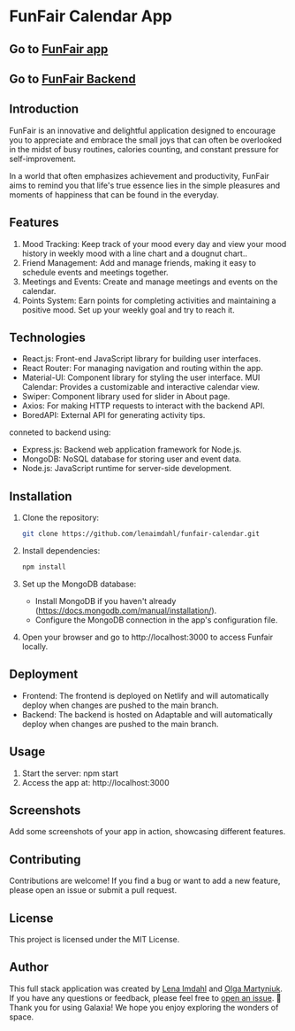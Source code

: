 # FunFair Calendar App

## Go to [FunFair app](https://funfair.netlify.app/)

## Go to [FunFair Backend](https://github.com/lenaimdahl/fun-fair-backend)

## Introduction

FunFair is an innovative and delightful application designed to encourage you to appreciate and embrace the small joys that can often be overlooked in the midst of busy routines, calories counting, and constant pressure for self-improvement. 

In a world that often emphasizes achievement and productivity, FunFair aims to remind you that life's true essence lies in the simple pleasures and moments of happiness that can be found in the everyday.

## Features

1. Mood Tracking: Keep track of your mood every day and view your mood history in weekly mood with a line chart and a dougnut chart..
2. Friend Management: Add and manage friends, making it easy to schedule events and meetings together.
3. Meetings and Events: Create and manage meetings and events on the calendar.
4. Points System: Earn points for completing activities and maintaining a positive mood. Set up your weekly goal and try to reach it.

## Technologies

- React.js: Front-end JavaScript library for building user interfaces.
- React Router: For managing navigation and routing within the app.
- Material-UI: Component library for styling the user interface.
  MUI Calendar: Provides a customizable and interactive calendar view.
- Swiper: Component library used for slider in About page.
- Axios: For making HTTP requests to interact with the backend API.
- BoredAPI: External API for generating activity tips.

conneted to backend using:
- Express.js: Backend web application framework for Node.js.
- MongoDB: NoSQL database for storing user and event data.
- Node.js: JavaScript runtime for server-side development.

## Installation

1. Clone the repository:

   ```bash
   git clone https://github.com/lenaimdahl/funfair-calendar.git
   ```

2. Install dependencies:

   ```bash
   npm install
   ```

3. Set up the MongoDB database:

   - Install MongoDB if you haven't already (https://docs.mongodb.com/manual/installation/).
   - Configure the MongoDB connection in the app's configuration file.

4. Open your browser and go to http://localhost:3000 to access Funfair locally.

## Deployment

- Frontend: The frontend is deployed on Netlify and will automatically deploy when changes are pushed to the main branch.
- Backend: The backend is hosted on Adaptable and will automatically deploy when changes are pushed to the main branch.

## Usage

1. Start the server: npm start
2. Access the app at: http://localhost:3000

## Screenshots

Add some screenshots of your app in action, showcasing different features.

## Contributing

Contributions are welcome! If you find a bug or want to add a new feature, please open an issue or submit a pull request.

## License

This project is licensed under the MIT License.

## Author

This full stack application was created by [Lena Imdahl](https://github.com/lenaimdahl) and [Olga Martyniuk](https://github.com/olga321go). If you have any questions or feedback, please feel free to [open an issue](https://github.com/lenaimdahl/Nasa-Library/issues/new). 🙂
Thank you for using Galaxia! We hope you enjoy exploring the wonders of space.
